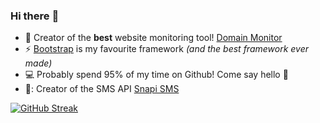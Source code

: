 ### Hi there :wave:

- :rocket: Creator of the **best** website monitoring tool! [Domain Monitor](https://domain-monitor.io/)
- :zap: [Bootstrap](https://getbootstrap.com/) is my favourite framework _(and the best framework ever made)_
- :computer: Probably spend 95% of my time on Github! Come say hello :wave:
- 📱: Creator of the SMS API [Snapi SMS](https://snapisms.io/)

[![GitHub Streak](https://github-readme-streak-stats.herokuapp.com?user=sts-ryan-holton&theme=github-dark&hide_border=true&date_format=j%20M%5B%20Y%5D)](https://git.io/streak-stats)
